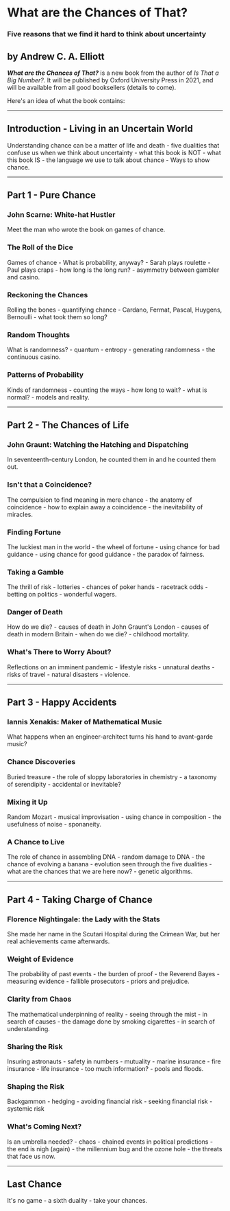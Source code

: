 # What are the Chances of That?
### Five reasons that we find it hard to think about uncertainty
## by Andrew C. A. Elliott

___What are the Chances of That?___ is a new book from the author of _Is That a Big Number?_. It will be published by Oxford University Press in 2021, and will be available from all good booksellers (details to come).

Here's an idea of what the book contains:

---

## Introduction - Living in an Uncertain World
Understanding chance can be a matter of life and death - five dualities that confuse us when we think about uncertainty - what this book is NOT - what this book IS - the language we use to talk about chance - Ways to show chance.

---

## Part 1 - Pure Chance
### John Scarne: White-hat Hustler
Meet the man who wrote the book on games of chance.
### The Roll of the Dice
Games of chance - What is probability, anyway? - Sarah plays roulette - Paul plays craps - how long is the long run? - asymmetry between gambler and casino.
### Reckoning the Chances
Rolling the bones - quantifying chance - Cardano, Fermat, Pascal, Huygens, Bernoulli - what took them so long?
### Random Thoughts
What is randomness? - quantum - entropy - generating randomness - the continuous casino.
### Patterns of Probability
Kinds of randomness - counting the ways - how long to wait? - what is normal? - models and reality.

---

## Part 2 - The Chances of Life
### John Graunt: Watching the Hatching and Dispatching
In seventeenth-century London, he counted them in and he counted them out.
### Isn't that a Coincidence?
The compulsion to find meaning in mere chance - the anatomy of coincidence - how to explain away a coincidence - the inevitability of miracles.
### Finding Fortune
The luckiest man in the world - the wheel of fortune - using chance for bad guidance - using chance for good guidance - the paradox of fairness.
### Taking a Gamble
The thrill of risk - lotteries - chances of poker hands - racetrack odds - betting on politics - wonderful wagers.
### Danger of Death
How do we die? - causes of death in John Graunt's London - causes of death in modern Britain - when do we die? - childhood mortality.
### What's There to Worry About?
Reflections on an imminent pandemic - lifestyle risks - unnatural deaths - risks of travel - natural disasters - violence.

---

## Part 3 - Happy Accidents
### Iannis Xenakis: Maker of Mathematical Music
What happens when an engineer-architect turns his hand to avant-garde music?
### Chance Discoveries
Buried treasure - the role of sloppy laboratories in chemistry - a taxonomy of serendipity - accidental or inevitable?
### Mixing it Up
Random Mozart - musical improvisation - using chance in composition - the usefulness of noise - sponaneity.
### A Chance to Live
The role of chance in assembling DNA - random damage to DNA - the chance of evolving a banana - evolution seen through the five dualities - what are the chances that we are here now? - genetic algorithms.

---

## Part 4 - Taking Charge of Chance
### Florence Nightingale: the Lady with the Stats
She made her name in the Scutari Hospital during the Crimean War, but her real achievements came afterwards.
### Weight of Evidence
The probability of past events - the burden of proof - the Reverend Bayes - measuring evidence - fallible prosecutors - priors and prejudice.
### Clarity from Chaos
The mathematical underpinning of reality - seeing through the mist - in search of causes - the damage done by smoking cigarettes - in search of understanding.
### Sharing the Risk
Insuring astronauts - safety in numbers - mutuality - marine insurance - fire insurance - life insurance - too much information? - pools and floods.
### Shaping the Risk
Backgammon - hedging - avoiding financial risk - seeking financial risk - systemic risk
### What's Coming Next?
Is an umbrella needed? - chaos - chained events in political predictions - the end is nigh (again) - the millennium bug and the ozone hole - the threats that face us now.

---

## Last Chance
It's no game - a sixth duality - take your chances.
